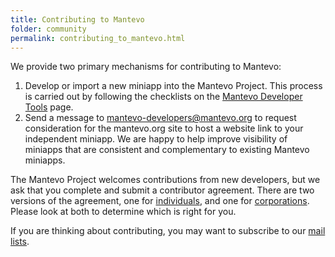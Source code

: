 ```yaml
---
title: Contributing to Mantevo
folder: community
permalink: contributing_to_mantevo.html
---
```


We provide two primary mechanisms for contributing to Mantevo:

1.  Develop or import a new miniapp into the Mantevo Project. This process is carried out by following the checklists on the [Mantevo Developer Tools](http://mantevo.org/community/developer-tools/ "Developer Tools") page.
2.  Send a message to [mantevo-developers@mantevo.org](mailto:mantevo-developers@mantevo.org "mantevo-developers@mantevo.org") to request consideration for the mantevo.org site to host a website link to your independent miniapp. We are happy to help improve visibility of miniapps that are consistent and complementary to existing Mantevo miniapps.

The Mantevo Project welcomes contributions from new developers, 
but we ask that you complete and submit a contributor agreement. 
There are two versions of the agreement, 
one for [individuals](pdfs/mantevo-individual-contributor-agreement-v02.doc), 
and one for [corporations](pdfs/mantevo-corporate-contributor-agreement-v02.doc). Please look at both to determine which is right for you.

If you are thinking about contributing, you may want to subscribe to our [mail lists](mail_lists.html).